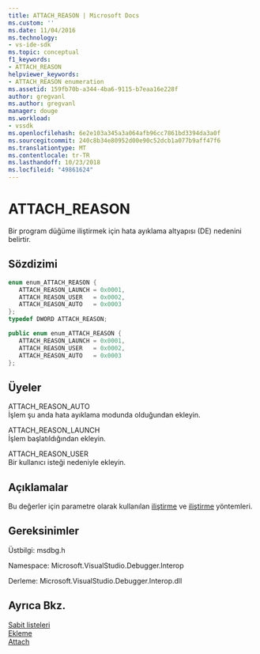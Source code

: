 ```yaml
---
title: ATTACH_REASON | Microsoft Docs
ms.custom: ''
ms.date: 11/04/2016
ms.technology:
- vs-ide-sdk
ms.topic: conceptual
f1_keywords:
- ATTACH_REASON
helpviewer_keywords:
- ATTACH_REASON enumeration
ms.assetid: 159fb70b-a344-4ba6-9115-b7eaa16e228f
author: gregvanl
ms.author: gregvanl
manager: douge
ms.workload:
- vssdk
ms.openlocfilehash: 6e2e103a345a3a064afb96cc7861bd3394da3a0f
ms.sourcegitcommit: 240c8b34e80952d00e90c52dcb1a077b9aff47f6
ms.translationtype: MT
ms.contentlocale: tr-TR
ms.lasthandoff: 10/23/2018
ms.locfileid: "49861624"
---
```

# <a name="attachreason"></a>ATTACH_REASON
Bir program düğüme iliştirmek için hata ayıklama altyapısı (DE) nedenini belirtir.  
  
## <a name="syntax"></a>Sözdizimi  
  
```cpp  
enum enum_ATTACH_REASON {   
   ATTACH_REASON_LAUNCH = 0x0001,  
   ATTACH_REASON_USER   = 0x0002,  
   ATTACH_REASON_AUTO   = 0x0003  
};  
typedef DWORD ATTACH_REASON;  
```  
  
```csharp  
public enum enum_ATTACH_REASON {   
   ATTACH_REASON_LAUNCH = 0x0001,  
   ATTACH_REASON_USER   = 0x0002,  
   ATTACH_REASON_AUTO   = 0x0003  
};  
```  
  
## <a name="members"></a>Üyeler  
 ATTACH_REASON_AUTO  
 İşlem şu anda hata ayıklama modunda olduğundan ekleyin.  
  
 ATTACH_REASON_LAUNCH  
 İşlem başlatıldığından ekleyin.  
  
 ATTACH_REASON_USER  
 Bir kullanıcı isteği nedeniyle ekleyin.  
  
## <a name="remarks"></a>Açıklamalar  
 Bu değerler için parametre olarak kullanılan [iliştirme](../../../extensibility/debugger/reference/idebugengine2-attach.md) ve [iliştirme](../../../extensibility/debugger/reference/idebugprogramex2-attach.md) yöntemleri.  
  
## <a name="requirements"></a>Gereksinimler  
 Üstbilgi: msdbg.h  
  
 Namespace: Microsoft.VisualStudio.Debugger.Interop  
  
 Derleme: Microsoft.VisualStudio.Debugger.Interop.dll  
  
## <a name="see-also"></a>Ayrıca Bkz.  
 [Sabit listeleri](../../../extensibility/debugger/reference/enumerations-visual-studio-debugging.md)   
 [Ekleme](../../../extensibility/debugger/reference/idebugengine2-attach.md)   
 [Attach](../../../extensibility/debugger/reference/idebugprogramex2-attach.md)